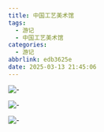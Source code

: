 ```yaml
---
title: 中国工艺美术馆
tags:
  - 游记
  - 中国工艺美术馆
categories:
  - 游记
abbrlink: edb3625e
date: 2025-03-13 21:45:06
---
```


![-](https://s21.ax1x.com/2025/03/13/pEUHlFO.jpg)

![-](https://s21.ax1x.com/2025/03/13/pEUHMTK.jpg)

![-](https://s21.ax1x.com/2025/03/13/pEUHGSH.jpg)
